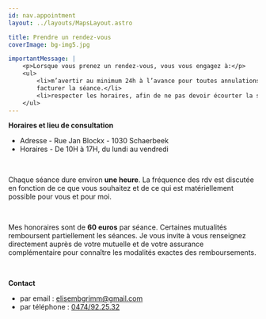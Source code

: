 ```yaml
---
id: nav.appointment
layout: ../layouts/MapsLayout.astro

title: Prendre un rendez-vous
coverImage: bg-img5.jpg

importantMessage: |
    <p>Lorsque vous prenez un rendez-vous, vous vous engagez à:</p>
    <ul>
        <li>m’avertir au minimum 24h à l’avance pour toutes annulations, dans le cas contraire je me réserve le droit de 
        facturer la séance.</li>
        <li>respecter les horaires, afin de ne pas devoir écourter la séance.</li>
    </ul>
---
```


**Horaires et lieu de consultation**

-   Adresse - Rue Jan Blockx - 1030 Schaerbeek
-   Horaires - De 10H à 17H, du lundi au vendredi

<br>

Chaque séance dure environ **une heure**. La fréquence des rdv est discutée en fonction de ce que vous souhaitez et de ce
qui est matériellement possible pour vous et pour moi.

<br>

Mes honoraires sont de **60 euros** par séance. Certaines mutualités remboursent partiellement les séances. Je vous invite
à vous renseignez directement auprès de votre mutuelle et de votre assurance complémentaire pour connaître les modalités
exactes des remboursements.

<br>

**Contact**

-   par email : [elisembgrimm@gmail.com](elisembgrimm@gmail.com)
-   par téléphone : [0474/92.25.32](tel:0474922532)
